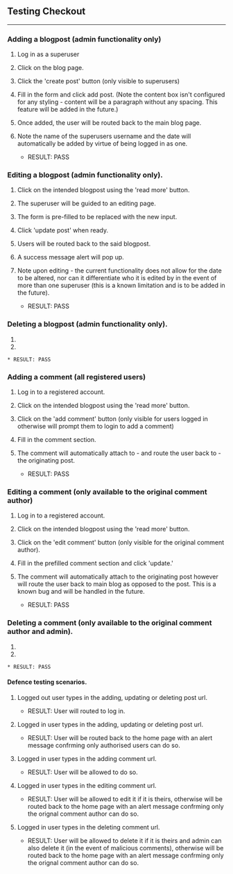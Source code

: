 ## Testing Checkout
***
### Adding a blogpost (admin functionality only)
1. Log in as a superuser
2. Click on the blog page.
3. Click the 'create post' button (only visible to superusers)
4. Fill in the form and click add post. (Note the content box isn't configured for any styling - content will be a paragraph without any spacing. This feature will be added in the future.)
5. Once added, the user will be routed back to the main blog page.
6. Note the name of the superusers username and the date will automatically be added by virtue of being logged in as one.

    * RESULT: PASS

### Editing a blogpost (admin functionality only).
1. Click on the intended blogpost using the 'read more' button.
2. The superuser will be guided to an editing page.
3. The form is pre-filled to be replaced with the new input.
4. Click 'update post' when ready.
5. Users will be routed back to the said blogpost.
6. A success message alert will pop up.
7. Note upon editing - the current functionality does not allow for the date to be altered, nor can it differentiate who it is edited by in the event of more than one superuser (this is a known limitation and is to be added in the future).

    * RESULT: PASS

### Deleting a blogpost (admin functionality only).
1. 
2. 

    * RESULT: PASS

### Adding a comment (all registered users)
1. Log in to a registered account.
2. Click on the intended blogpost using the 'read more' button.
3. Click on the 'add comment' button (only visible for users logged in otherwise will prompt them to login to add a comment)
4. Fill in the comment section.
5. The comment will automatically attach to - and route the user back to - the originating post.

    * RESULT: PASS

### Editing a comment (only available to the original comment author)
1. Log in to a registered account.
2. Click on the intended blogpost using the 'read more' button.
3. Click on the 'edit comment' button (only visible for the original comment author).
4. Fill in the prefilled comment section and click 'update.'
5. The comment will automatically attach to the originating post however will route the user back to main blog as opposed to the post. This is a known bug and will be handled in the future.

    * RESULT: PASS

### Deleting a comment (only available to the original comment author and admin).
1. 
2. 

    * RESULT: PASS

#### Defence testing scenarios.
1. Logged out user types in the adding, updating or deleting post url.

    * RESULT: User will routed to log in.

2. Logged in user types in the adding, updating or deleting post url.

    * RESULT: User will be routed back to the home page with an alert message confrming only authorised users can do so.

3. Logged in user types in the adding comment url.

    * RESULT: User will be allowed to do so.

4. Logged in user types in the editing comment url.

    * RESULT: User will be allowed to edit it if it is theirs, otherwise will be routed back to the home page with an alert message confrming only the orignal comment author can do so.

5. Logged in user types in the deleting comment url.

    * RESULT: User will be allowed to delete it if it is theirs and admin can also delete it (in the event of malicious comments), otherwise will be routed back to the home page with an alert message confrming only the orignal comment author can do so.